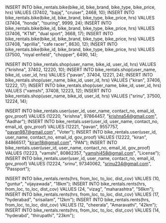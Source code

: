 
INSERT INTO bike_rentals.bike(bike_id, bike_brand, bike_type, bike_price, hrs) VALUES (37402, "bajaj", "cruiser", 2468, 10);
INSERT INTO bike_rentals.bike(bike_id, bike_brand, bike_type, bike_price, hrs) VALUES (37404, "honda", "touring", 9999, 24);
INSERT INTO bike_rentals.bike(bike_id, bike_brand, bike_type, bike_price, hrs) VALUES (37406, "KTM", "dual sport", 3668, 17);
INSERT INTO bike_rentals.bike(bike_id, bike_brand, bike_type, bike_price, hrs) VALUES (37408, "aprillia", "cafe racer", 8630, 12);
INSERT INTO bike_rentals.bike(bike_id, bike_brand, bike_type, bike_price, hrs) VALUES (37500, "royal enfield", "chopper", 6490, 14);



INSERT INTO bike_rentals.shop(user_name, bike_id, user_id, hrs) VALUES ("krishna", 37402, 12220, 10);
INSERT INTO bike_rentals.shop(user_name, bike_id, user_id, hrs) VALUES ("pavan", 37404, 12221, 24);
INSERT INTO bike_rentals.shop(user_name, bike_id, user_id, hrs) VALUES ("kiran", 37406, 12222, 17);
INSERT INTO bike_rentals.shop(user_name, bike_id, user_id, hrs) VALUES ("vamshi", 37408, 12223, 12);
INSERT INTO bike_rentals.shop(user_name, bike_id, user_id, hrs) VALUES ("srinu", 37500, 12224, 14);



INSERT INTO bike_rentals.user(user_id, user_name, contact_no, email_id, gov_proof) VALUES (12220, "krishna", 97864457, "krishna54@gmail.com", "Aadhar");
INSERT INTO bike_rentals.user(user_id, user_name, contact_no, email_id, gov_proof) VALUES (12221, "pavan", 9557757, "pavan987@gmail.com", "Voter");
INSERT INTO bike_rentals.user(user_id, user_name, contact_no, email_id, gov_proof) VALUES (12222, "kiran", 84866517, "kiran18@gmail.com", "PAN");
INSERT INTO bike_rentals.user(user_id, user_name, contact_no, email_id, gov_proof) VALUES (12223, "vamshi", 80862357, "vamshi458@gmail.com", "License");
INSERT INTO bike_rentals.user(user_id, user_name, contact_no, email_id, gov_proof) VALUES (12224, "srinu", 97340062, "srinu234@gmail.com", "Passport");



INSERT INTO bike_rentals.rents(hrs, from_loc, to_loc, dist_cov) VALUES (10, "guntur", "vijayawada", "18km");
INSERT INTO bike_rentals.rents(hrs, from_loc, to_loc, dist_cov) VALUES (24, "vizag", "maharashtra", "56km");
INSERT INTO bike_rentals.rents(hrs, from_loc, to_loc, dist_cov) VALUES (17, "hyderabad", "srisailam", "12km");
INSERT INTO bike_rentals.rents(hrs, from_loc, to_loc, dist_cov) VALUES (12, "cheerala", "Amaravathi", "42km");
INSERT INTO bike_rentals.rents(hrs, from_loc, to_loc, dist_cov) VALUES (14, "hyderabd", "thirupathi", "23km");

